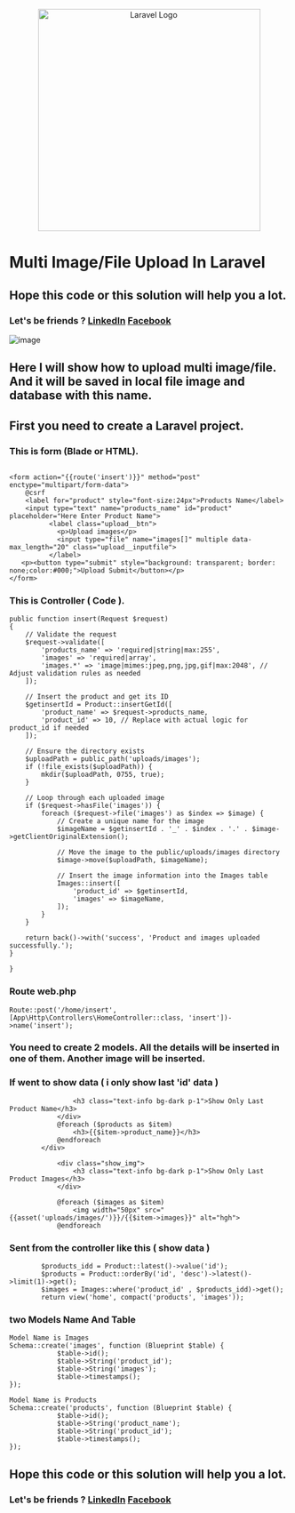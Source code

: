 <p align="center"><a href="https://laravel.com" target="_blank"><img src="https://raw.githubusercontent.com/laravel/art/master/logo-lockup/5%20SVG/2%20CMYK/1%20Full%20Color/laravel-logolockup-cmyk-red.svg" width="400" alt="Laravel Logo"></a></p>



# Multi Image/File Upload In Laravel 
## Hope this code or this solution will help you a lot. 
### Let's be friends ? [LinkedIn](https://www.linkedin.com/in/noushedahmedjholok) [Facebook](https://www.facebook.com/NoushedAhmedJholok)

![image](https://github.com/NoushedAhmedJholok/multi_image_upload/assets/80415299/f3d95fb2-03ea-4c20-a9df-0571a68b0011)


## Here I will show how to upload multi image/file. And it will be saved in local file image and database with this name.


## First you need to create a Laravel project.

### This is form (Blade or HTML).
```language
 
<form action="{{route('insert')}}" method="post" enctype="multipart/form-data">
    @csrf
    <label for="product" style="font-size:24px">Products Name</label>
    <input type="text" name="products_name" id="product" placeholder="Here Enter Product Name">
          <label class="upload__btn">
            <p>Upload images</p>
            <input type="file" name="images[]" multiple data-max_length="20" class="upload__inputfile">
          </label>
   <p><button type="submit" style="background: transparent; border: none;color:#000;">Upload Submit</button></p>
</form>
```
### This is Controller ( Code ).
```language
public function insert(Request $request)
{
    // Validate the request
    $request->validate([
        'products_name' => 'required|string|max:255',
        'images' => 'required|array',
        'images.*' => 'image|mimes:jpeg,png,jpg,gif|max:2048', // Adjust validation rules as needed
    ]);

    // Insert the product and get its ID
    $getinsertId = Product::insertGetId([
        'product_name' => $request->products_name,
        'product_id' => 10, // Replace with actual logic for product_id if needed
    ]);

    // Ensure the directory exists
    $uploadPath = public_path('uploads/images');
    if (!file_exists($uploadPath)) {
        mkdir($uploadPath, 0755, true);
    }

    // Loop through each uploaded image
    if ($request->hasFile('images')) {
        foreach ($request->file('images') as $index => $image) {
            // Create a unique name for the image
            $imageName = $getinsertId . '_' . $index . '.' . $image->getClientOriginalExtension();
            
            // Move the image to the public/uploads/images directory
            $image->move($uploadPath, $imageName);

            // Insert the image information into the Images table
            Images::insert([
                'product_id' => $getinsertId,
                'images' => $imageName,
            ]);
        }
    }

    return back()->with('success', 'Product and images uploaded successfully.');
}

}
```
### Route web.php
```language
Route::post('/home/insert', [App\Http\Controllers\HomeController::class, 'insert'])->name('insert');
```

### You need to create 2 models. All the details will be inserted in one of them. Another image will be inserted.

### If went to show data ( i only show last 'id' data ) 
```language
                <h3 class="text-info bg-dark p-1">Show Only Last Product Name</h3>
            </div>
            @foreach ($products as $item)
                <h3>{{$item->product_name}}</h3>
            @endforeach
        </div>

            <div class="show_img">
                <h3 class="text-info bg-dark p-1">Show Only Last Product Images</h3>
            </div>
            
            @foreach ($images as $item)
                <img width="50px" src="{{asset('uploads/images/')}}/{{$item->images}}" alt="hgh">
            @endforeach
```
### Sent from the controller like this ( show data ) 
```language
        $products_idd = Product::latest()->value('id');
        $products = Product::orderBy('id', 'desc')->latest()->limit(1)->get();
        $images = Images::where('product_id' , $products_idd)->get();
        return view('home', compact('products', 'images'));
```

### two Models Name And Table 

```language
Model Name is Images 
Schema::create('images', function (Blueprint $table) {
            $table->id();
            $table->String('product_id');
            $table->String('images');
            $table->timestamps();
});

Model Name is Products
Schema::create('products', function (Blueprint $table) {
            $table->id();
            $table->String('product_name');
            $table->String('product_id');
            $table->timestamps();
});
```
## Hope this code or this solution will help you a lot. 
### Let's be friends ? [LinkedIn](https://www.linkedin.com/in/noushedahmedjholok) [Facebook](https://www.facebook.com/NoushedAhmedJholok)






